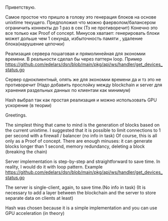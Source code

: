Приветствую.

Самое простое что пришло в голову это генерация блоков на основе unixtime текущего.
Предположил что можно фаерволом/балансером ограничить коннекты до 1 раз в сек (Тз не противоречит)
Конечно это все только как Proof of concept. Минусов хватает: генерировать блоки может дольше чем 1 секунда, 
избыточность памяти , удаление блока(нарушение цепочки)

Реализация сервера пошаговая и прямолинейная для экономии времени. В реальности сделал бы через паттерн loop.
Пример https://github.com/edelars/dsn/blob/main/pkg/api/ws/handler/get_devices_status.go

Сервер одноклиентный, опять же для экономии времени да и тз это не противоречит
(Надо добавить прослойку между blockchain и server для хранения раздельных данных по клиентам  как минимум)

Hash выбрал так как простая реализация и можно использовать GPU ускорение (в теории)

Greetings.

The simplest thing that came to mind is the generation of blocks based on the current unixtime.
I suggested that it is possible to limit connections to 1 per second with a firewall / balancer (no info in task)
Of course, this is all only as a Proof of concept. There are enough minuses: it can generate blocks longer than 1 second,
memory redundancy, deleting a block (breaking the chain)

Server implementation is step-by-step and straightforward to save time. In reality, I would do it with loop pattern.
Example https://github.com/edelars/dsn/blob/main/pkg/api/ws/handler/get_devices_status.go

The server is single-client, again, to save time.(No info in task)
(It is necessary to add a layer between the blockchain and the server to store separate data on clients at least)

Hash was chosen because it is a simple implementation and you can use GPU acceleration (in theory)
